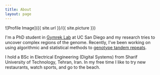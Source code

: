 ```yaml
---
title: About
layout: page
---
```

![Profile Image]({{ site.url }}/{{ site.picture }})

<p>I'm a PhD student in <a href="https://gymreklab.github.io/index.html">Gymrek Lab</a> at UC San Diego and my research tries to uncover complex regions of the genome. 
Recently, I've been working on using algorithmic and statistical methods to <a href="https://github.com/gymreklab/GangSTR">genotype tandem repeats</a>.</p>

<p>I hold a BSc in Electrical Engineering (Digital Systems) from Sharif University of Technology, Tehran, Iran. In my free time I like to try new restaurants, watch sports, and go to the beach.</p>

<!-- <h2>Skills</h2> -->

<!-- <ul class="skill-list">
	<li>Strong background in computer programming and object oriented C++ and Python</li>
	<li>Deep mathematical and probabilistic knowledge and experienced in theoretical problem analysis</li>
	<li>CSS (Stylus, Sass, Less)</li>
	<li>Css Frameworks (Bootstrap, Foundation)</li>
	<li>Javascript (Design Patterns, Testes)</li>
	<li>NodeJS</li>
	<li>AngularJS - ReactJS</li>
	<li>Grunt - Gulp - Yeoman</li>
	<li>Git</li>
	<li>PHP</li>
	<li>Python</li>
	<li>MySQL - MongoDB</li>
	<li>Scrum and Kanban</li>
	<li>TDD e Continuous Integration</li>
</ul> -->

<!-- <h2>Projects</h2>

<ul>
	<li><a href="https://github.com/gymreklab/GangSTR">GangSTR: Genome-wide profiling of Tandem Repeats</a> <a href="https://www.biorxiv.org/content/10.1101/361162v2">bioRxiv</a></li>
</ul> -->
